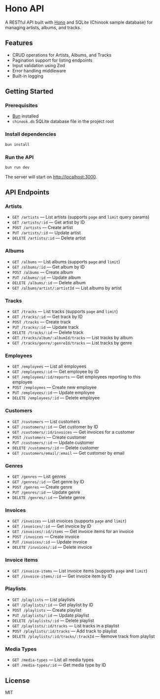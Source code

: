 # Hono API

A RESTful API built with [Hono](https://hono.dev/) and SQLite (Chinook sample database) for managing artists, albums, and tracks.

## Features

- CRUD operations for Artists, Albums, and Tracks
- Pagination support for listing endpoints
- Input validation using Zod
- Error handling middleware
- Built-in logging

## Getting Started

### Prerequisites

- [Bun](https://bun.sh/) installed
- `chinook.db` SQLite database file in the project root

### Install dependencies

```sh
bun install
```

### Run the API

```sh
bun run dev
```

The server will start on [http://localhost:3000](http://localhost:3000).

## API Endpoints

### Artists

- `GET /artists` — List artists (supports `page` and `limit` query params)
- `GET /artists/:id` — Get artist by ID
- `POST /artists` — Create artist
- `PUT /artists/:id` — Update artist
- `DELETE /artists/:id` — Delete artist

### Albums

- `GET /albums` — List albums (supports `page` and `limit`)
- `GET /albums/:id` — Get album by ID
- `POST /albums` — Create album
- `PUT /albums/:id` — Update album
- `DELETE /albums/:id` — Delete album
- `GET /albums/artist/:artistId` — List albums by artist

### Tracks

- `GET /tracks` — List tracks (supports `page` and `limit`)
- `GET /tracks/:id` — Get track by ID
- `POST /tracks` — Create track
- `PUT /tracks/:id` — Update track
- `DELETE /tracks/:id` — Delete track
- `GET /tracks/album/:albumId/tracks` — List tracks by album
- `GET /tracks/genre/:genreId/tracks` — List tracks by genre

### Employees

- `GET /employees` — List all employees
- `GET /employees/:id` — Get employee by ID
- `GET /employees/:id/reports` — Get employees reporting to this employee
- `POST /employees` — Create new employee
- `PUT /employees/:id` — Update employee
- `DELETE /employees/:id` — Delete employee

### Customers

- `GET /customers` — List customers
- `GET /customers/:id` — Get customer by ID
- `GET /customers/:id/invoices` — Get invoices for a customer
- `POST /customers` — Create customer
- `PUT /customers/:id` — Update customer
- `DELETE /customers/:id` — Delete customer
- `GET /customers/email/:email` — Get customer by email

### Genres

- `GET /genres` — List genres
- `GET /genres/:id` — Get genre by ID
- `POST /genres` — Create genre
- `PUT /genres/:id` — Update genre
- `DELETE /genres/:id` — Delete genre

### Invoices

- `GET /invoices` — List invoices (supports `page` and `limit`)
- `GET /invoices/:id` — Get invoice by ID
- `GET /invoices/:id/items` — Get invoice items for an invoice
- `POST /invoices` — Create invoice
- `PUT /invoices/:id` — Update invoice
- `DELETE /invoices/:id` — Delete invoice

### Invoice Items

- `GET /invoice-items` — List invoice items (supports `page` and `limit`)
- `GET /invoice-items/:id` — Get invoice item by ID

### Playlists

- `GET /playlists` — List playlists
- `GET /playlists/:id` — Get playlist by ID
- `POST /playlists` — Create playlist
- `PUT /playlists/:id` — Update playlist
- `DELETE /playlists/:id` — Delete playlist
- `GET /playlists/:id/tracks` — List tracks in a playlist
- `POST /playlists/:id/tracks` — Add track to playlist
- `DELETE /playlists/:id/tracks/:trackId` — Remove track from playlist

### Media Types

- `GET /media-types` — List all media types
- `GET /media-types/:id` — Get media type by ID

## License

MIT
